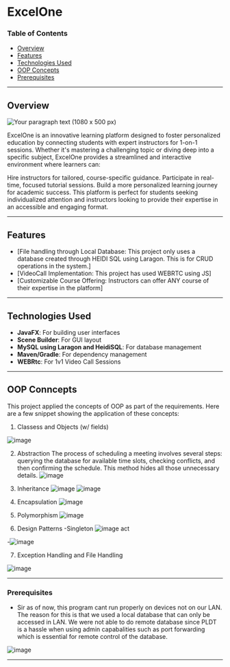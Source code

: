 # ExcelOne

### Table of Contents

- [Overview](#overview)
- [Features](#features)
- [Technologies Used](#technologies-used)
- [OOP Concepts](#oop-concepts)
- [Prerequisites](#prerequisites)


---

## Overview
![Your paragraph text (1080 x 500 px)](https://github.com/user-attachments/assets/c2c27546-a6b9-46f5-939f-8a2619662e74)


ExcelOne is an innovative learning platform designed to foster personalized education by connecting students with expert instructors for 1-on-1 sessions. Whether it's mastering a challenging topic or diving deep into a specific subject, ExcelOne provides a streamlined and interactive environment where learners can:

Hire instructors for tailored, course-specific guidance.
Participate in real-time, focused tutorial sessions.
Build a more personalized learning journey for academic success.
This platform is perfect for students seeking individualized attention and instructors looking to provide their expertise in an accessible and engaging format.

---

## Features

- [File handling through Local Database: This project only uses a database created through HEIDI SQL using Laragon. This is for CRUD operations in the system.]
- [VideoCall Implementation: This project has used WEBRTC using JS]
- [Customizable Course Offering: Instructors can offer ANY course of their expertise in the platform]

---

## Technologies Used

- **JavaFX**: For building user interfaces
- **Scene Builder**: For GUI layout
- **MySQL using Laragon and HeidiSQL**: For database management
- **Maven/Gradle**: For dependency management
- **WEBRtc**: For 1v1 Video Call Sessions

---

## OOP Conncepts

This project applied the concepts of OOP as part of the requirements. Here are a few snippet showing the application of these concepts:

1. Classess and Objects (w/ fields) 

![image](https://github.com/user-attachments/assets/40fa819a-a051-4554-8a48-a3361ba3e80c)

2. Abstraction 
The process of scheduling a meeting involves several steps: querying the database for available time slots, checking conflicts, and then confirming the schedule. This method hides all those unnecessary details.
 ![image](https://github.com/user-attachments/assets/683aa3cd-b01d-4a78-9924-084fef73369a)


3. Inheritance
![image](https://github.com/user-attachments/assets/c2409b6d-e28c-4365-a7a0-04a611fde9f6)
![image](https://github.com/user-attachments/assets/2e3b53aa-4ae3-48fd-87c9-b505db8f31fc)

4. Encapsulation
![image](https://github.com/user-attachments/assets/f990c94c-3725-45b6-80eb-cae2e603e31d)

5. Polymorphism
![image](https://github.com/user-attachments/assets/6fbbb453-c91f-4aad-ab99-e78150f979b3)




6. Design Patterns
-Singleton
![image](https://github.com/user-attachments/assets/af668ca3-c1b5-4ee1-ad7f-db533707842b)
   act

-![image](https://github.com/user-attachments/assets/00ab9216-4e47-4821-a38f-87c6d80b638b)

7. Exception Handling and File Handling

![image](https://github.com/user-attachments/assets/59049910-8e79-486b-bfed-7ccc5d0be003)



---

### Prerequisites

- Sir as of now, this program cant run properly on devices not on our LAN. The reason for this is that we used a local database that can only be accessed in LAN. We were not able to do remote
database since PLDT is a hassle when using admin capabalities such as port forwarding which is essential for remote control of the database.

![image](https://github.com/user-attachments/assets/38313405-5528-4ab7-91df-2b92804a5bea)



---

